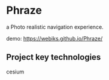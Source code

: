 # Phraze

a Photo realistic navigation experience.  

demo: https://webiks.github.io/Phraze/

## Project key technologies
cesium

